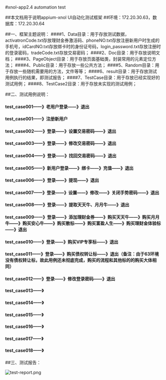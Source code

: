 #xnol-app2.4 automation test

##本文档用于说明appium-xnol UI自动化测试框架
##环境：172.20.30.63，数据库：172.20.30.64


##一、框架主题说明：
####1、Data目录：用于存放测试数据，activatronCode.txt存放理财金券激活码、phoneNO.txt存放注册新用户时生成的手机号，idCardNO.txt存放绑卡时的身份证号码，login_password.txt存放注册时的登录密码，tradeCode.txt存放交易密码；
####2、Doc目录：用于存放说明文档；
####3、PageObject目录：用于存放页面基础类，封装常用的元素定位方法；
####4、Public目录：用于存放一些公共方法；
####5、Random目录：用于存放一些随机需要用的方法，文件等等；
####6、result目录：用于存放测试用例执行的结果，即测试报告；
####7、TestCase目录：用于存放已经实现好的测试用例；
####8、TestCase2目录：用于存放未实现的测试用例；

##二、测试用例说明：

#### test_case001——》老用户登录——》退出

#### test_case001——》注册新用户
    
#### test_case002——》登录——》设置交易密码——》退出
    
#### test_case003——》登录——》修改交易密码——》退出
    
#### test_case004——》登录——》找回交易密码——》退出

#### test_case005——》新用户登录——》绑卡——》充值——》退出

#### test_case006——》登录——》提现——》退出

#### test_case007——》登录——》设置——》修改——》关闭手势密码——》退出

#### test_case008——》登录——》提取天天牛、月月牛——》退出

#### test_case009——》登录——》添加理财金券——》购买天天牛——》购买月月牛——》购买安心牛——》购买散标——》购买富盈人生——》购买理财金体验标——》退出
    
#### test_case010——》登录——》购买VIP专享标——》退出
    
#### test_case011——》登录——》购买债权转让标——》退出（备注：由于63环境没有债权转让标，故此用例还未彻底完成，购买的流程和其他标的的购买大体相同）
    
#### test_case012——》登录——》修改登录密码——》退出
    
#### test_case013——》

#### test_case014——》

#### test_case015——》

#### test_case016——》

#### test_case017——》
    
#### test_case018——》

##三、测试报告：


![test-report.png](http://upload-images.jianshu.io/upload_images/1464121-d2588976045a0254.png?imageMogr2/auto-orient/strip%7CimageView2/2/w/1240)
